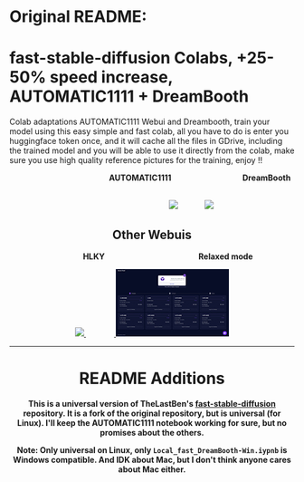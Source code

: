 # Original README:

# fast-stable-diffusion Colabs, +25-50% speed increase, AUTOMATIC1111 + DreamBooth
Colab adaptations AUTOMATIC1111 Webui and Dreambooth, train your model using this easy simple and fast colab, all you have to do is enter you huggingface token once, and it will cache all the files in GDrive, including the trained model and you will be able to use it directly from the colab, make sure you use high quality reference pictures for the training, enjoy !!
 
 
<center><b>&nbsp;&nbsp;	&nbsp;	&nbsp;	&nbsp;	&nbsp;&nbsp;	&nbsp;	&nbsp;	&nbsp;	&nbsp;&nbsp;	&nbsp;	&nbsp;	&nbsp;	&nbsp;&nbsp;	&nbsp;	&nbsp;	&nbsp;	&nbsp;&nbsp;	&nbsp;	&nbsp;	&nbsp;	&nbsp;&nbsp;	&nbsp;	&nbsp;AUTOMATIC1111 &nbsp;&nbsp;&nbsp;&nbsp;&nbsp;&nbsp;&nbsp;&nbsp;&nbsp;&nbsp;&nbsp;&nbsp;&nbsp;&nbsp;&nbsp;&nbsp;&nbsp;&nbsp;&nbsp;&nbsp;&nbsp;&nbsp;&nbsp;&nbsp;&nbsp;&nbsp;&nbsp;&nbsp;&nbsp;&nbsp;&nbsp;&nbsp;&nbsp;&nbsp;&nbsp;&nbsp;&nbsp;DreamBooth
 
<br>&nbsp;&nbsp;&nbsp;&nbsp;&nbsp;&nbsp;&nbsp;&nbsp;&nbsp;&nbsp;&nbsp;&nbsp;&nbsp;&nbsp;&nbsp;&nbsp;&nbsp;&nbsp;&nbsp;&nbsp;&nbsp;&nbsp;&nbsp;&nbsp;&nbsp;&nbsp;&nbsp;&nbsp;&nbsp;&nbsp;&nbsp;&nbsp;&nbsp;&nbsp;&nbsp;&nbsp;&nbsp;&nbsp;&nbsp;&nbsp;&nbsp;
<a href="https://colab.research.google.com/github/TheLastBen/fast-stable-diffusion/blob/main/fast_stable_diffusion_AUTOMATIC1111.ipynb">
<img src='https://github.com/TheLastBen/fast-stable-diffusion/raw/main/Dreambooth/1.jpg'></a>&nbsp;&nbsp;&nbsp;&nbsp;&nbsp;&nbsp;&nbsp;&nbsp;&nbsp;&nbsp;&nbsp;&nbsp;&nbsp;
<a href="https://colab.research.google.com/github/TheLastBen/fast-stable-diffusion/blob/main/fast-DreamBooth.ipynb"><img src='https://github.com/TheLastBen/fast-stable-diffusion/raw/main/Dreambooth/4.jpg'></a>

 
 
## Other Webuis
 
<b>&nbsp;&nbsp;&nbsp;&nbsp;&nbsp;&nbsp;&nbsp;&nbsp;&nbsp;&nbsp;&nbsp;&nbsp;&nbsp;&nbsp;&nbsp;&nbsp;&nbsp;HLKY &nbsp;&nbsp;&nbsp;&nbsp;&nbsp;&nbsp;&nbsp;&nbsp;&nbsp;&nbsp;&nbsp;&nbsp;&nbsp;&nbsp;&nbsp;&nbsp;&nbsp;&nbsp;&nbsp;&nbsp;&nbsp;
&nbsp;&nbsp;&nbsp;&nbsp;&nbsp;&nbsp;&nbsp;&nbsp;&nbsp;&nbsp;&nbsp;&nbsp;&nbsp;&nbsp;&nbsp;&nbsp;&nbsp;&nbsp;&nbsp;&nbsp;&nbsp;&nbsp;&nbsp;&nbsp;&nbsp;&nbsp; Relaxed mode
 
<a href="https://colab.research.google.com/github/TheLastBen/fast-stable-diffusion/blob/main/fast_stable_diffusion_hlky.ipynb"><img src='https://github.com/TheLastBen/fast-stable-diffusion/raw/main/Dreambooth/2.jpg'> </a> &nbsp;&nbsp;&nbsp;&nbsp;&nbsp;&nbsp;&nbsp;&nbsp;&nbsp;&nbsp;&nbsp;&nbsp;&nbsp;&nbsp;&nbsp;<a href="https://colab.research.google.com/github/TheLastBen/fast-stable-diffusion/blob/main/fast_stable_diffusion_relaxed.ipynb"> 
 <img src='https://github.com/TheLastBen/fast-stable-diffusion/raw/main/Dreambooth/3.jpg'></a>

---

# README Additions

This is a universal version of TheLastBen's [fast-stable-diffusion](https://github.com/TheLastBen/fast-stable-diffusion) repository. It is a fork of the original 
repository, but is universal (for Linux). I'll keep the AUTOMATIC1111 notebook working for sure, but no promises about the others.

Note: **Only universal on Linux**, only `Local_fast_DreamBooth-Win.iypnb` is Windows compatible. And IDK about Mac, but I don't think anyone cares about Mac either.